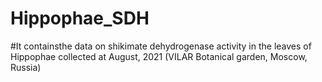# Hippophae_SDH
#It containsthe data on shikimate dehydrogenase activity in the leaves of Hippophae collected at August, 2021 (VILAR Botanical garden, Moscow, Russia)
